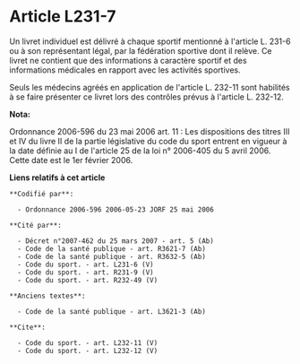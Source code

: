 # Article L231-7

Un livret individuel est délivré à chaque sportif mentionné à l'article L. 231-6 ou à son représentant légal, par la
fédération sportive dont il relève. Ce livret ne contient que des informations à caractère sportif et des informations
médicales en rapport avec les activités sportives. 

Seuls les médecins agréés en application de l'article L. 232-11 sont habilités à se faire présenter ce livret lors des
contrôles prévus à l'article L. 232-12.

**Nota:**

Ordonnance 2006-596 du 23 mai 2006 art. 11 : Les dispositions des titres III et IV du livre II de la partie législative du
code du sport entrent en vigueur à la date définie au I de l'article 25 de la loi n° 2006-405 du 5 avril 2006. Cette date est
le 1er février 2006.

**Liens relatifs à cet article**

	**Codifié par**:

	  - Ordonnance 2006-596 2006-05-23 JORF 25 mai 2006

	**Cité par**:

	  - Décret n°2007-462 du 25 mars 2007 - art. 5 (Ab)
	  - Code de la santé publique - art. R3621-7 (Ab)
	  - Code de la santé publique - art. R3632-5 (Ab)
	  - Code du sport. - art. L231-6 (V)
	  - Code du sport. - art. R231-9 (V)
	  - Code du sport. - art. R232-49 (V)

	**Anciens textes**:

	  - Code de la santé publique - art. L3621-3 (Ab)

	**Cite**:

	  - Code du sport. - art. L232-11 (V)
	  - Code du sport. - art. L232-12 (V)
